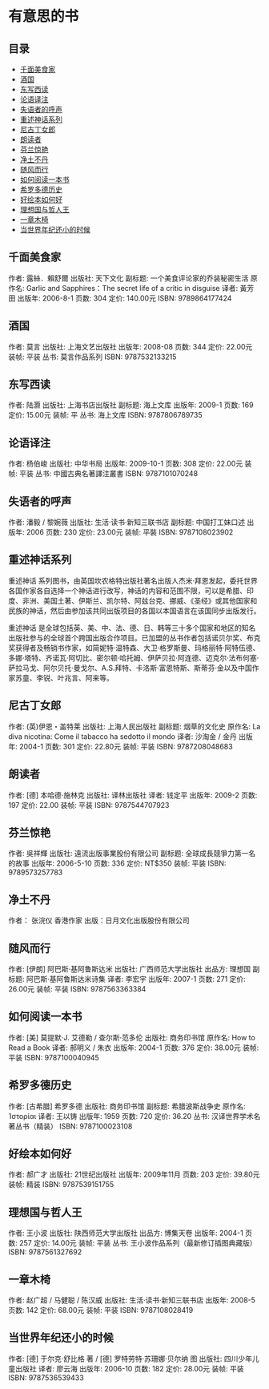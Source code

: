 # 有意思的书
## <a name="index"></a> 目录
* [千面美食家](#garlic-and-apphires)
* [酒国](#wine)
* [东写西读](#write-east-read-west)
* [论语译注](#lunyu-comment)
* [失语者的呼声](#aphasia)
* [重述神话系列](#myth-series)
* [尼古丁女郎](#nicotina)
* [朗读者](#reader)
* [芬兰惊艳](#finland)
* [净土不丹](#bhutan)
* [随风而行](#gone-with-wind)
* [如何阅读一本书](#how-to-read)
* [希罗多德历史](#herodotus)
* [好绘本如何好](#good-paint)
* [理想国与哲人王](#dream-and-philosophy)
* [一章木椅](#wood-chair)
* [当世界年纪还小的时候](#world-childhood)

## <a name="garlic-and-apphires"></a> 千面美食家
作者: 露絲．賴舒爾
出版社: 天下文化
副标题: 一个美食评论家的乔装秘密生活
原作名: Garlic and Sapphires：The secret life of a critic in disguise
译者: 黃芳田
出版年: 2006-8-1
页数: 304
定价: 140.00元
ISBN: 9789864177424

## <a name="wine"></a> 酒国
作者:  莫言
出版社: 上海文艺出版社
出版年: 2008-08
页数: 344
定价: 22.00元
装帧: 平装
丛书: 莫言作品系列
ISBN: 9787532133215

## <a name="write-east-read-west"></a> 东写西读
作者:  陆灏
出版社: 上海书店出版社
副标题: 海上文库
出版年: 2009-1
页数: 169
定价: 15.00元
装帧: 平
丛书: 海上文库
ISBN: 9787806789735

## <a name="lunyu-comment"></a> 论语译注
作者:  杨伯峻
出版社: 中华书局
出版年: 2009-10-1
页数: 308
定价: 22.00元
装帧: 平装
丛书: 中國古典名著譯注叢書
ISBN: 9787101070248

## <a name="aphasia"></a> 失语者的呼声
作者: 潘毅 / 黎婉薇
出版社: 生活·读书·新知三联书店
副标题: 中国打工妹口述
出版年: 2006
页数: 230
定价: 23.00元
装帧: 平裝
ISBN: 9787108023902

## <a name="myth-series"></a> 重述神话系列
重述神话 系列图书，由英国坎农格特出版社著名出版人杰米·拜恩发起，委托世界各国作家各自选择一个神话进行改写，神话的内容和范围不限，可以是希腊、印度、非洲、美国土著、伊斯兰、凯尔特、阿兹台克、挪威、《圣经》或其他国家和民族的神话，然后由参加该共同出版项目的各国以本国语言在该国同步出版发行。

重述神话 是全球包括英、美、中、法、德、日、韩等三十多个国家和地区的知名出版社参与的全球首个跨国出版合作项目。已加盟的丛书作者包括诺贝尔奖、布克奖获得者及畅销书作家，如简妮特·温特森、大卫·格罗斯曼、玛格丽特·阿特伍德、多娜·塔特、齐诺瓦·阿切比、密尔顿·哈托姆、伊萨贝拉·阿连德、迈克尔·法布何塞·萨拉马戈、阿尔贝托·曼戈尔、A.S.拜特、卡洛斯·富恩特斯、斯蒂芬·金以及中国作家苏童、李锐、叶兆言、阿来等。

## <a name="nicotina"></a> 尼古丁女郎
作者: (英)伊恩・盖特莱
出版社: 上海人民出版社
副标题: 烟草的文化史
原作名: La diva nicotina: Come il tabacco ha sedotto il mondo
译者: 沙淘金 / 金丹
出版年: 2004-1
页数: 301
定价: 22.80元
装帧: 平装
ISBN: 9787208048683

## <a name="reader"></a> 朗读者
作者:  [德] 本哈德·施林克
出版社: 译林出版社
译者: 钱定平
出版年: 2009-2
页数: 197
定价: 22.00
装帧: 平装
ISBN: 9787544707923

## <a name="finland"></a> 芬兰惊艳
作者: 吳祥輝
出版社: 遠流出版事業股份有限公司
副标题: 全球成長競爭力第一名的故事
出版年: 2006-5-10
页数: 336
定价: NT$350
装帧: 平装
ISBN: 9789573257783

## <a name="bhutan"></a> 净土不丹
作者： 张浣仪 香港作家
出版：日月文化出版股份有限公司

## <a name="gone-with-wind"></a> 随风而行
作者:  [伊朗] 阿巴斯·基阿鲁斯达米
出版社: 广西师范大学出版社
出品方: 理想国
副标题: 阿巴斯·基阿鲁斯达米诗集
译者: 李宏宇
出版年: 2007-1
页数: 271
定价: 26.00元
装帧: 平装
ISBN: 9787563363384

## <a name="how-to-read"></a> 如何阅读一本书

作者: [美] 莫提默·J. 艾德勒 / 查尔斯·范多伦
出版社: 商务印书馆
原作名: How to Read a Book
译者: 郝明义 / 朱衣
出版年: 2004-1
页数: 376
定价: 38.00元
装帧: 平装
ISBN: 9787100040945

## <a name="herodotus"></a> 希罗多德历史
作者:  [古希腊] 希罗多德
出版社: 商务印书馆
副标题: 希腊波斯战争史
原作名: Ἱστορίαι
译者: 王以铸
出版年: 1959
页数: 720
定价: 36.20
丛书: 汉译世界学术名著丛书（精装）
ISBN: 9787100023108

## <a name="good-paint"></a> 好绘本如何好
作者:  郝广才
出版社: 21世纪出版社
出版年: 2009年11月
页数: 203
定价: 39.80元
装帧: 精装
ISBN: 9787539151755

## <a name="dream-and-philosophy"></a> 理想国与哲人王
作者:  王小波
出版社: 陕西师范大学出版社
出品方: 博集天卷
出版年: 2004-1
页数: 257
定价: 14.00元
装帧: 平装
丛书: 王小波作品系列（最新修订插图典藏版）
ISBN: 9787561327692

## <a name="wood-chair"></a> 一章木椅
作者: 赵广超 / 马健聪 / 陈汉威
出版社: 生活·读书·新知三联书店
出版年: 2008-5
页数: 142
定价: 68.00元
装帧: 平装
ISBN: 9787108028419

## <a name="world-childhood"></a> 当世界年纪还小的时候
作者: [德] 于尔克·舒比格 著 / [德] 罗特劳特·苏珊娜·贝尔纳 图
出版社: 四川少年儿童出版社
译者: 廖云海
出版年: 2006-10
页数: 182
定价: 28.00元
装帧: 平装
ISBN: 9787536539433

